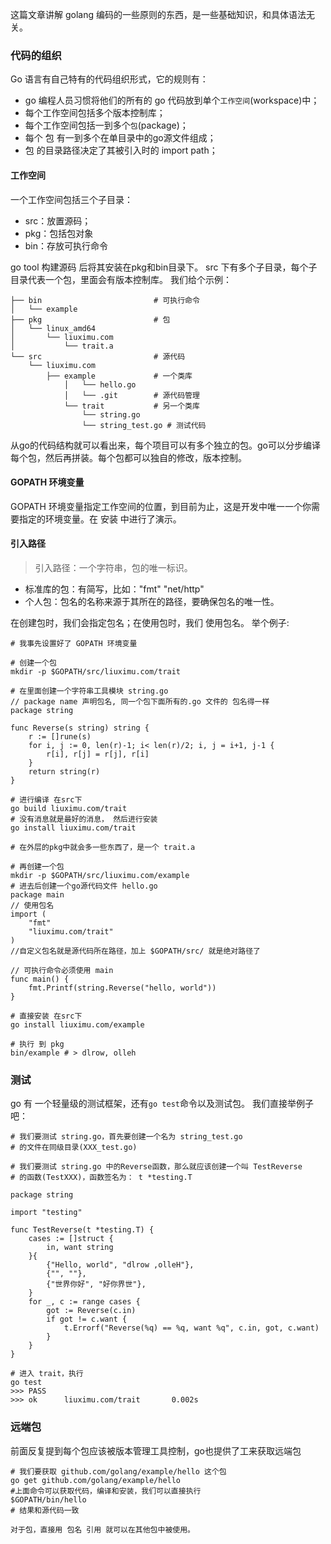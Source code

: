 <!--
author: 刘青
date: 2016-08-16
title: golang 编码俗成
tags: 
category: golang/doc
status: publish
summary: 
type: note
source: https://golang.org/doc/code.html
-->

这篇文章讲解 golang 编码的一些原则的东西，是一些基础知识，和具体语法无关。

### 代码的组织
Go 语言有自己特有的代码组织形式，它的规则有：
- go 编程人员习惯将他们的所有的 go 代码放到单个`工作空间`(workspace)中；
- 每个工作空间包括多个版本控制库；
- 每个工作空间包括一到多个`包`(package)；
- 每个 包 有一到多个在单目录中的go源文件组成；
- 包 的目录路径决定了其被引入时的 import path；

#### 工作空间
一个工作空间包括三个子目录：
- src：放置源码；
- pkg：包括包对象
- bin：存放可执行命令

go tool 构建源码 后将其安装在pkg和bin目录下。
src 下有多个子目录，每个子目录代表一个包，里面会有版本控制库。
我们给个示例：
```
├── bin                         # 可执行命令
│   └── example
├── pkg                         # 包
│   └── linux_amd64
│       └── liuximu.com
│           └── trait.a
└── src                         # 源代码
    └── liuximu.com
        ├── example             # 一个类库
            │   └── hello.go
            │   └── .git        # 源代码管理
            └── trait           # 另一个类库
                └── string.go
                └── string_test.go # 测试代码
```

从go的代码结构就可以看出来，每个项目可以有多个独立的包。go可以分步编译每个包，然后再拼装。每个包都可以独自的修改，版本控制。

#### GOPATH 环境变量
GOPATH
环境变量指定工作空间的位置，到目前为止，这是开发中唯一一个你需要指定的环境变量。在 安装 中进行了演示。

#### 引入路径
> 引入路径：一个字符串，包的唯一标识。

- 标准库的包：有简写，比如："fmt" "net/http"
- 个人包：包名的名称来源于其所在的路径，要确保包名的唯一性。

在创建包时，我们会指定包名；在使用包时，我们 使用包名。
举个例子:
```
# 我事先设置好了 GOPATH 环境变量

# 创建一个包
mkdir -p $GOPATH/src/liuximu.com/trait

# 在里面创建一个字符串工具模块 string.go
// package name 声明包名, 同一个包下面所有的.go 文件的 包名得一样
package string

func Reverse(s string) string {
    r := []rune(s)
    for i, j := 0, len(r)-1; i< len(r)/2; i, j = i+1, j-1 {
        r[i], r[j] = r[j], r[i]    
    }    
    return string(r)
}

# 进行编译 在src下
go build liuximu.com/trait
# 没有消息就是最好的消息， 然后进行安装
go install liuximu.com/trait 

# 在外层的pkg中就会多一些东西了，是一个 trait.a

# 再创建一个包 
mkdir -p $GOPATH/src/liuximu.com/example
# 进去后创建一个go源代码文件 hello.go
package main
// 使用包名
import (
    "fmt"
    "liuximu.com/trait"
)
//自定义包名就是源代码所在路径，加上 $GOPATH/src/ 就是绝对路径了

// 可执行命令必须使用 main
func main() {
    fmt.Printf(string.Reverse("hello, world"))
}

# 直接安装 在src下
go install liuximu.com/example

# 执行 到 pkg
bin/example # > dlrow, olleh
```

### 测试
go 有 一个轻量级的测试框架，还有`go test`命令以及测试包。
我们直接举例子吧：
```
# 我们要测试 string.go，首先要创建一个名为 string_test.go
# 的文件在同级目录(XXX_test.go)

# 我们要测试 string.go 中的Reverse函数，那么就应该创建一个叫 TestReverse
# 的函数(TestXXX)，函数签名为： t *testing.T

package string

import "testing"

func TestReverse(t *testing.T) {
    cases := []struct {
        in, want string    
    }{
        {"Hello, world", "dlrow ,olleH"},
        {"", ""},
        {"世界你好", "好你界世"},
    }
    for _, c := range cases {
        got := Reverse(c.in)
        if got != c.want {
            t.Errorf("Reverse(%q) == %q, want %q", c.in, got, c.want)
        }    
    }
}

# 进入 trait，执行
go test 
>>> PASS
>>> ok      liuximu.com/trait       0.002s
```

### 远端包
前面反复提到每个包应该被版本管理工具控制，go也提供了工来获取远端包
```
# 我们要获取 github.com/golang/example/hello 这个包
go get github.com/golang/example/hello
#上面命令可以获取代码，编译和安装，我们可以直接执行
$GOPATH/bin/hello
# 结果和源代码一致

对于包，直接用 包名 引用 就可以在其他包中被使用。
```
